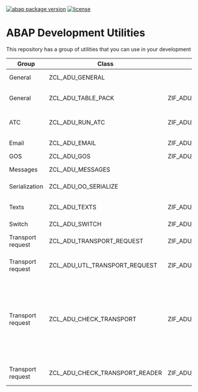[![abap package version](https://img.shields.io/endpoint?url=https://shield.abap.space/version-shield-json/github/jrodriguez-rc/abap-dev-utilities/src/zcl_adu_apack.clas.abap/gc_version&label=version)](.apack-manifest.xml)
[![license](https://img.shields.io/github/license/jrodriguez-rc/abap-dev-utilities)](LICENSE)

# ABAP Development Utilities
This repository has a group of utilities that you can use in your development

| Group | Class | Interface | Description |
| ------ | ------ | ------ | ------ |
| General | ZCL_ADU_GENERAL |  | General utilities|
| General | ZCL_ADU_TABLE_PACK | ZIF_ADU_TABLE_PACK | Internal table packet selection |
| ATC | ZCL_ADU_RUN_ATC | ZIF_ADU_RUN_ATC | Can run ATC checks and get results |
| Email | ZCL_ADU_EMAIL | ZIF_ADU_EMAIL | e-mail utilities |
| GOS | ZCL_ADU_GOS | ZIF_ADU_GOS | GOS Utility |
| Messages | ZCL_ADU_MESSAGES |  | Messages handler |
| Serialization | ZCL_ADU_OO_SERIALIZE |  | Object serialization |
| Texts | ZCL_ADU_TEXTS | ZIF_ADU_TEXTS | Utilities for text processing |
| Switch | ZCL_ADU_SWITCH | ZIF_ADU_SWITCH | Check [Wiki](https://github.com/jrodriguez-rc/abap-dev-utilities/wiki/Switch) |
| Transport request | ZCL_ADU_TRANSPORT_REQUEST | ZIF_ADU_TRANSPORT_REQUEST | Transport request management |
| Transport request | ZCL_ADU_UTL_TRANSPORT_REQUEST | ZIF_ADU_UTL_TRANSPORT_REQUEST | Utilities for transport requests |
| Transport request | ZCL_ADU_CHECK_TRANSPORT | ZIF_ADU_CHECK_TRANSPORT | Execute different checks for a transport request. Based on Transport Check Report (See note [2475591](https://launchpad.support.sap.com/#/notes/2475591)) |
| Transport request | ZCL_ADU_CHECK_TRANSPORT_READER | ZIF_ADU_CHECK_TRANSPORT_READER | Read transport checks |
